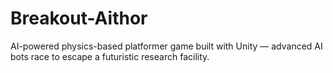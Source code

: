 # Breakout-Aithor
AI-powered physics-based platformer game built with Unity — advanced AI bots race to escape a futuristic research facility.
